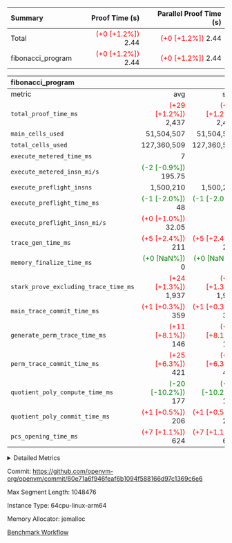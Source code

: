 | Summary | Proof Time (s) | Parallel Proof Time (s) |
|:---|---:|---:|
| Total | <span style='color: red'>(+0 [+1.2%])</span> 2.44 | <span style='color: red'>(+0 [+1.2%])</span> 2.44 |
| fibonacci_program | <span style='color: red'>(+0 [+1.2%])</span> 2.44 | <span style='color: red'>(+0 [+1.2%])</span> 2.44 |


| fibonacci_program |||||
|:---|---:|---:|---:|---:|
|metric|avg|sum|max|min|
| `total_proof_time_ms ` | <span style='color: red'>(+29 [+1.2%])</span> 2,437 | <span style='color: red'>(+29 [+1.2%])</span> 2,437 | <span style='color: red'>(+29 [+1.2%])</span> 2,437 | <span style='color: red'>(+29 [+1.2%])</span> 2,437 |
| `main_cells_used     ` |  51,504,507 |  51,504,507 |  51,504,507 |  51,504,507 |
| `total_cells_used    ` |  127,360,509 |  127,360,509 |  127,360,509 |  127,360,509 |
| `execute_metered_time_ms` |  7 | -          | -          | -          |
| `execute_metered_insn_mi/s` | <span style='color: green'>(-2 [-0.9%])</span> 195.75 | -          | <span style='color: green'>(-2 [-0.9%])</span> 195.75 | <span style='color: green'>(-2 [-0.9%])</span> 195.75 |
| `execute_preflight_insns` |  1,500,210 |  1,500,210 |  1,500,210 |  1,500,210 |
| `execute_preflight_time_ms` | <span style='color: green'>(-1 [-2.0%])</span> 48 | <span style='color: green'>(-1 [-2.0%])</span> 48 | <span style='color: green'>(-1 [-2.0%])</span> 48 | <span style='color: green'>(-1 [-2.0%])</span> 48 |
| `execute_preflight_insn_mi/s` | <span style='color: red'>(+0 [+1.0%])</span> 32.05 | -          | <span style='color: red'>(+0 [+1.0%])</span> 32.05 | <span style='color: red'>(+0 [+1.0%])</span> 32.05 |
| `trace_gen_time_ms   ` | <span style='color: red'>(+5 [+2.4%])</span> 211 | <span style='color: red'>(+5 [+2.4%])</span> 211 | <span style='color: red'>(+5 [+2.4%])</span> 211 | <span style='color: red'>(+5 [+2.4%])</span> 211 |
| `memory_finalize_time_ms` | <span style='color: green'>(+0 [NaN%])</span> 0 | <span style='color: green'>(+0 [NaN%])</span> 0 | <span style='color: green'>(+0 [NaN%])</span> 0 | <span style='color: green'>(+0 [NaN%])</span> 0 |
| `stark_prove_excluding_trace_time_ms` | <span style='color: red'>(+24 [+1.3%])</span> 1,937 | <span style='color: red'>(+24 [+1.3%])</span> 1,937 | <span style='color: red'>(+24 [+1.3%])</span> 1,937 | <span style='color: red'>(+24 [+1.3%])</span> 1,937 |
| `main_trace_commit_time_ms` | <span style='color: red'>(+1 [+0.3%])</span> 359 | <span style='color: red'>(+1 [+0.3%])</span> 359 | <span style='color: red'>(+1 [+0.3%])</span> 359 | <span style='color: red'>(+1 [+0.3%])</span> 359 |
| `generate_perm_trace_time_ms` | <span style='color: red'>(+11 [+8.1%])</span> 146 | <span style='color: red'>(+11 [+8.1%])</span> 146 | <span style='color: red'>(+11 [+8.1%])</span> 146 | <span style='color: red'>(+11 [+8.1%])</span> 146 |
| `perm_trace_commit_time_ms` | <span style='color: red'>(+25 [+6.3%])</span> 421 | <span style='color: red'>(+25 [+6.3%])</span> 421 | <span style='color: red'>(+25 [+6.3%])</span> 421 | <span style='color: red'>(+25 [+6.3%])</span> 421 |
| `quotient_poly_compute_time_ms` | <span style='color: green'>(-20 [-10.2%])</span> 177 | <span style='color: green'>(-20 [-10.2%])</span> 177 | <span style='color: green'>(-20 [-10.2%])</span> 177 | <span style='color: green'>(-20 [-10.2%])</span> 177 |
| `quotient_poly_commit_time_ms` | <span style='color: red'>(+1 [+0.5%])</span> 206 | <span style='color: red'>(+1 [+0.5%])</span> 206 | <span style='color: red'>(+1 [+0.5%])</span> 206 | <span style='color: red'>(+1 [+0.5%])</span> 206 |
| `pcs_opening_time_ms ` | <span style='color: red'>(+7 [+1.1%])</span> 624 | <span style='color: red'>(+7 [+1.1%])</span> 624 | <span style='color: red'>(+7 [+1.1%])</span> 624 | <span style='color: red'>(+7 [+1.1%])</span> 624 |



<details>
<summary>Detailed Metrics</summary>

|  | memory_to_vec_partition_time_ms | keygen_time_ms | app proof_time_ms |
| --- | --- | --- |
|  | 22 | 218 | 2,484 | 

| group | prove_segment_time_ms | memory_to_vec_partition_time_ms | fri.log_blowup | execute_metered_time_ms | execute_metered_insns | execute_metered_insn_mi/s | compute_user_public_values_proof_time_ms |
| --- | --- | --- | --- | --- | --- | --- | --- |
| fibonacci_program | 2,437 | 6 | 1 | 7 | 1,500,210 | 195.75 | 37 | 

| group | air_name | quotient_deg | interactions | constraints |
| --- | --- | --- | --- | --- |
| fibonacci_program | AccessAdapterAir<16> | 2 | 5 | 12 | 
| fibonacci_program | AccessAdapterAir<2> | 2 | 5 | 12 | 
| fibonacci_program | AccessAdapterAir<32> | 2 | 5 | 12 | 
| fibonacci_program | AccessAdapterAir<4> | 2 | 5 | 12 | 
| fibonacci_program | AccessAdapterAir<8> | 2 | 5 | 12 | 
| fibonacci_program | BitwiseOperationLookupAir<8> | 2 | 2 | 4 | 
| fibonacci_program | MemoryMerkleAir<8> | 2 | 4 | 39 | 
| fibonacci_program | PersistentBoundaryAir<8> | 2 | 3 | 7 | 
| fibonacci_program | PhantomAir | 2 | 3 | 5 | 
| fibonacci_program | Poseidon2PeripheryAir<BabyBearParameters>, 1> | 2 | 1 | 286 | 
| fibonacci_program | ProgramAir | 1 | 1 | 4 | 
| fibonacci_program | RangeTupleCheckerAir<2> | 1 | 1 | 4 | 
| fibonacci_program | Rv32HintStoreAir | 2 | 18 | 28 | 
| fibonacci_program | VariableRangeCheckerAir | 1 | 1 | 4 | 
| fibonacci_program | VmAirWrapper<Rv32BaseAluAdapterAir, BaseAluCoreAir<4, 8> | 2 | 20 | 37 | 
| fibonacci_program | VmAirWrapper<Rv32BaseAluAdapterAir, LessThanCoreAir<4, 8> | 2 | 18 | 40 | 
| fibonacci_program | VmAirWrapper<Rv32BaseAluAdapterAir, ShiftCoreAir<4, 8> | 2 | 24 | 91 | 
| fibonacci_program | VmAirWrapper<Rv32BranchAdapterAir, BranchEqualCoreAir<4> | 2 | 11 | 20 | 
| fibonacci_program | VmAirWrapper<Rv32BranchAdapterAir, BranchLessThanCoreAir<4, 8> | 2 | 13 | 35 | 
| fibonacci_program | VmAirWrapper<Rv32CondRdWriteAdapterAir, Rv32JalLuiCoreAir> | 2 | 10 | 18 | 
| fibonacci_program | VmAirWrapper<Rv32JalrAdapterAir, Rv32JalrCoreAir> | 2 | 16 | 20 | 
| fibonacci_program | VmAirWrapper<Rv32LoadStoreAdapterAir, LoadSignExtendCoreAir<4, 8> | 2 | 18 | 33 | 
| fibonacci_program | VmAirWrapper<Rv32LoadStoreAdapterAir, LoadStoreCoreAir<4> | 2 | 17 | 40 | 
| fibonacci_program | VmAirWrapper<Rv32MultAdapterAir, DivRemCoreAir<4, 8> | 2 | 25 | 84 | 
| fibonacci_program | VmAirWrapper<Rv32MultAdapterAir, MulHCoreAir<4, 8> | 2 | 24 | 31 | 
| fibonacci_program | VmAirWrapper<Rv32MultAdapterAir, MultiplicationCoreAir<4, 8> | 2 | 19 | 19 | 
| fibonacci_program | VmAirWrapper<Rv32RdWriteAdapterAir, Rv32AuipcCoreAir> | 2 | 12 | 14 | 
| fibonacci_program | VmConnectorAir | 2 | 5 | 11 | 

| group | air_name | segment | rows | prep_cols | perm_cols | main_cols | cells |
| --- | --- | --- | --- | --- | --- | --- | --- |
| fibonacci_program | AccessAdapterAir<8> | 0 | 128 |  | 16 | 17 | 4,224 | 
| fibonacci_program | BitwiseOperationLookupAir<8> | 0 | 65,536 | 3 | 8 | 2 | 655,360 | 
| fibonacci_program | MemoryMerkleAir<8> | 0 | 512 |  | 16 | 32 | 24,576 | 
| fibonacci_program | PersistentBoundaryAir<8> | 0 | 128 |  | 12 | 20 | 4,096 | 
| fibonacci_program | PhantomAir | 0 | 1 |  | 12 | 6 | 18 | 
| fibonacci_program | Poseidon2PeripheryAir<BabyBearParameters>, 1> | 0 | 256 |  | 8 | 300 | 78,848 | 
| fibonacci_program | ProgramAir | 0 | 8,192 |  | 8 | 10 | 147,456 | 
| fibonacci_program | RangeTupleCheckerAir<2> | 0 | 524,288 | 2 | 8 | 1 | 4,718,592 | 
| fibonacci_program | Rv32HintStoreAir | 0 | 4 |  | 44 | 32 | 304 | 
| fibonacci_program | VariableRangeCheckerAir | 0 | 262,144 | 2 | 8 | 1 | 2,359,296 | 
| fibonacci_program | VmAirWrapper<Rv32BaseAluAdapterAir, BaseAluCoreAir<4, 8> | 0 | 1,048,576 |  | 52 | 36 | 92,274,688 | 
| fibonacci_program | VmAirWrapper<Rv32BaseAluAdapterAir, LessThanCoreAir<4, 8> | 0 | 524,288 |  | 40 | 37 | 40,370,176 | 
| fibonacci_program | VmAirWrapper<Rv32BranchAdapterAir, BranchEqualCoreAir<4> | 0 | 262,144 |  | 28 | 26 | 14,155,776 | 
| fibonacci_program | VmAirWrapper<Rv32BranchAdapterAir, BranchLessThanCoreAir<4, 8> | 0 | 8 |  | 32 | 32 | 512 | 
| fibonacci_program | VmAirWrapper<Rv32CondRdWriteAdapterAir, Rv32JalLuiCoreAir> | 0 | 131,072 |  | 28 | 18 | 6,029,312 | 
| fibonacci_program | VmAirWrapper<Rv32JalrAdapterAir, Rv32JalrCoreAir> | 0 | 16 |  | 36 | 28 | 1,024 | 
| fibonacci_program | VmAirWrapper<Rv32LoadStoreAdapterAir, LoadStoreCoreAir<4> | 0 | 128 |  | 52 | 41 | 11,904 | 
| fibonacci_program | VmAirWrapper<Rv32RdWriteAdapterAir, Rv32AuipcCoreAir> | 0 | 16 |  | 28 | 20 | 768 | 
| fibonacci_program | VmConnectorAir | 0 | 2 | 1 | 16 | 5 | 42 | 

| group | segment | trace_gen_time_ms | total_proof_time_ms | total_cells_used | total_cells | system_trace_gen_time_ms | stark_prove_excluding_trace_time_ms | single_trace_gen_time_ms | quotient_poly_compute_time_ms | quotient_poly_commit_time_ms | perm_trace_commit_time_ms | pcs_opening_time_ms | memory_to_vec_partition_time_ms | memory_finalize_time_ms | main_trace_commit_time_ms | main_cells_used | generate_perm_trace_time_ms | execute_preflight_time_ms | execute_preflight_insns | execute_preflight_insn_mi/s |
| --- | --- | --- | --- | --- | --- | --- | --- | --- | --- | --- | --- | --- | --- | --- | --- | --- | --- | --- | --- | --- |
| fibonacci_program | 0 | 211 | 2,437 | 127,360,509 | 160,836,972 | 210 | 1,937 | 0 | 177 | 206 | 421 | 624 | 7 | 0 | 359 | 51,504,507 | 146 | 48 | 1,500,210 | 32.05 | 

| group | segment | trace_height_constraint | weighted_sum | threshold |
| --- | --- | --- | --- | --- |
| fibonacci_program | 0 | 0 | 3,932,510 | 2,013,265,921 | 
| fibonacci_program | 0 | 1 | 10,749,336 | 2,013,265,921 | 
| fibonacci_program | 0 | 2 | 1,966,255 | 2,013,265,921 | 
| fibonacci_program | 0 | 3 | 10,749,404 | 2,013,265,921 | 
| fibonacci_program | 0 | 4 | 1,664 | 2,013,265,921 | 
| fibonacci_program | 0 | 5 | 640 | 2,013,265,921 | 
| fibonacci_program | 0 | 6 | 7,209,084 | 2,013,265,921 | 
| fibonacci_program | 0 | 7 |  | 2,013,265,921 | 
| fibonacci_program | 0 | 8 | 35,534,845 | 2,013,265,921 | 

</details>


Commit: https://github.com/openvm-org/openvm/commit/60e71a6f946feaf6b1094f588166d97c1369c6e6

Max Segment Length: 1048476

Instance Type: 64cpu-linux-arm64

Memory Allocator: jemalloc

[Benchmark Workflow](https://github.com/openvm-org/openvm/actions/runs/17114868050)
